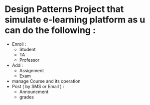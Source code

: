 # Design Patterns Project that simulate e-learning platform as u can do the following :
  - Enroll : 
    - Student
    - TA
    - Professor
  - Add : 
    - Assignment
    - Exam
  - manage Course and its operation
  - Post ( by SMS or Email ) :
    - Announcment
    - grades
